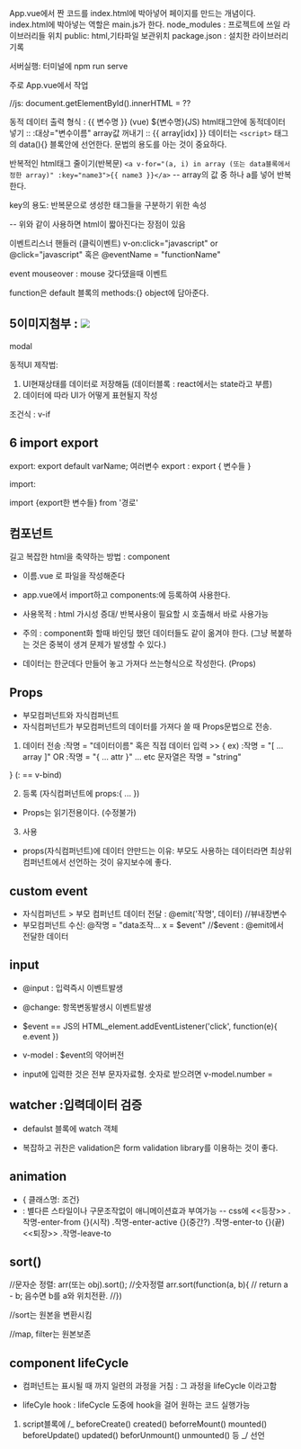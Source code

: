App.vue에서 짠 코드를 index.html에 박아넣어 페이지를 만드는 개념이다.
index.html에 박아넣는 역할은 main.js가 한다.
node_modules : 프로젝트에 쓰일 라이브러리들 위치
public: html,기타파일 보관위치
package.json : 설치한 라이브러리 기록

서버실행: 터미널에 npm run serve

주로 App.vue에서 작업

//js: document.getElementById().innerHTML = ??

동적 데이터 출력 형식 : {{ 변수명 }} (vue) \${변수명}(JS)
html태그안에 동적데이터 넣기 :: :대상="변수이름"
array값 꺼내기 :: {{ array[idx] }}
데이터는 `<script>` 태그의 data(){} 블록안에 선언한다.
문법의 용도를 아는 것이 중요하다.

반복적인 html태그 줄이기(반복문)
`<a v-for="(a, i) in array (또는 data블록에서 정한 array)" :key="name3">{{ name3 }}</a>` -- array의 값 중 하나 a를 넣어 반복한다.

key의 용도: 반복문으로 생성한 태그들을 구분하기 위한 속성

-- 위와 같이 사용하면 html이 짧아진다는 장점이 있음

이벤트리스너 핸들러 (클릭이벤트)
v-on:click="javascript" or @click="javascript"
혹은
@eventName = "functionName"

event mouseover : mouse 갖다댔을때 이벤트

function은 default 블록의 methods:{} object에 담아준다.

## 5이미지첨부 : <img src ="주소">

modal

동적UI 제작법:

1. UI현재상태를 데이터로 저장해둠 (데이터블록 : react에서는 state라고 부름)
2. 데이터에 따라 UI가 어떻게 표현될지 작성

조건식 : v-if

## 6 import export

export:
export default varName;
여러변수 export : export { 변수들 }

import:

import {export한 변수들} from '경로'

## 컴포넌트

길고 복잡한 html을 축약하는 방법 : component

- 이름.vue 로 파일을 작성해준다
- app.vue에서 import하고 components:에 등록하여 사용한다.

- 사용목적 : html 가시성 증대/ 반복사용이 필요할 시 호출해서 바로 사용가능
- 주의 : component화 할때 바인딩 했던 데이터들도 같이 옮겨야 한다. (그냥 복붙하는 것은 중복이 생겨 문제가 발생할 수 있다.)

- 데이터는 한군데다 만들어 놓고 가져다 쓰는형식으로 작성한다. (Props)

## Props

- 부모컴퍼넌트와 자식컴퍼넌트
- 자식컴퍼넌트가 부모컴퍼넌트의 데이터를 가져다 쓸 때 Props문법으로 전송.

1. 데이터 전송 :작명 = "데이터이름" 혹은 직접 데이터 입력 >> {
   ex)
   :작명 = "[ ... array ]" OR
   :작명 = "{ ... attr }" ... etc
   문자열은
   작명 = "string"

} (: == v-bind)

2. 등록 (자식컴퍼넌트에 props:{ ... })

- Props는 읽기전용이다. (수정불가)

3. 사용

- props(자식컴퍼넌트)에 데이터 안만드는 이유: 부모도 사용하는 데이터라면 최상위컴퍼넌트에서 선언하는 것이 유지보수에 좋다.

## custom event

- 자식컴퍼넌트 > 부모 컴퍼넌트 데이터 전달 : @emit('작명', 데이터) //뷰내장변수
- 부모컴퍼넌트 수신: @작명 = "data조작... x = $event" //$event : @emit에서 전달한 데이터

## input

- @input : 입력즉시 이벤트발생
- @change: 항목변동발생시 이벤트발생
- \$event == JS의 HTML_element.addEventListener('click', function(e){
  e.event
  })
- v-model : \$event의 약어버전

- input에 입력한 것은 전부 문자자료형. 숫자로 받으려면 v-model.number =

## watcher :입력데이터 검증

- defaulst 블록에 watch 객체

- 복잡하고 귀찬은 validation은 form validation library를 이용하는 것이 좋다.

## animation

- <div class="start" :class="{ end: true }"> { 클래스명: 조건}
- <transition name="작명"> : 별다른 스타일이나 구문조작없이 애니메이션효과 부여가능
  -- css에 <<등장>> .작명-enter-from {}(시작) .작명-enter-active {}(중간?) .작명-enter-to {}(끝)
  <<퇴장>> .작명-leave-to

## sort()

//문자순 정렬: arr(또는 obj).sort();
//숫자정렬 arr.sort(function(a, b){
// return a - b; 음수면 b를 a와 위치전환.
//})

//sort는 원본을 변환시킴

//map, filter는 원본보존

## component lifeCycle

- 컴퍼넌트는 표시될 때 까지 일련의 과정을 거침 : 그 과정을 lifeCycle 이라고함

- lifeCyle hook : lifeCycle 도중에 hook을 걸어 원하는 코드 실행가능

1. script블록에
   /_
   beforeCreate()
   created()
   beforreMount()
   mounted()
   beforeUpdate()
   updated()
   beforUnmount()
   unmounted()
   등
   _/
   선언
